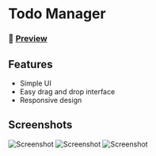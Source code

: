 # Todo Manager

### :link: [Preview](https://todomanagr.web.app/)

## Features
- Simple UI
- Easy drag and drop interface
- Responsive design

## Screenshots
![Screenshot](https://drive.google.com/uc?xport=view&id=1P2M_Rd4yWdQ2jdO1miM3Y7GPEXWlJZF1)
![Screenshot](https://drive.google.com/uc?xport=view&id=1F1WBzVnHrLJjjbD6l6dyOFPhItATtuvc)
![Screenshot](https://drive.google.com/uc?xport=view&id=1pPBVadD9X2fGGNkkIkpV6TX-0W3H50CU)
